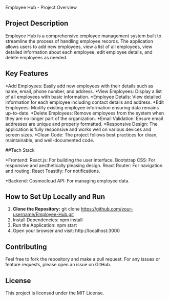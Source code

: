 Employee Hub - Project Overview

## Project Description
Employee Hub is a comprehensive employee management system built to streamline the process of handling employee records. The application allows users to add new employees, view a list of all employees, view detailed information about each employee, edit employee details, and delete employees as needed.

## Key Features
*Add Employees: Easily add new employees with their details such as name, email, phone number, and address.
*View Employees: Display a list of all employees with basic information.
*Employee Details: View detailed information for each employee including contact details and address.
*Edit Employees: Modify existing employee information ensuring data remains up-to-date.
*Delete Employees: Remove employees from the system when they are no longer part of the organization.
*Email Validation: Ensure email addresses are unique and properly formatted.
*Responsive Design: The application is fully responsive and works well on various devices and screen sizes.
*Clean Code: The project follows best practices for clean, maintainable, and well-documented code.

##Tech Stack

*Frontend:
React.js: For building the user interface.
Bootstrap CSS: For responsive and aesthetically pleasing design.
React Router: For navigation and routing.
React Toastify: For notifications.

*Backend:
Cosmocloud API: For managing employee data.

## How to Set Up Locally and Run

1. **Clone the Repository:**
   git clone https://github.com/your-username/Employee-Hub.git
2. Install Dependencies:
   npm install
3. Run the Application:
   npm start
4. Open your browser and visit:
   http://localhost:3000

## Contributing
Feel free to fork the repository and make a pull request. For any issues or feature requests, please open an issue on GitHub.

## License
This project is licensed under the MIT License.
